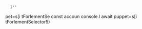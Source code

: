 
      ]''
pet=s[i tForlementSe
        const accoun
console.l await puppet=s[i tForlementSelector5)
